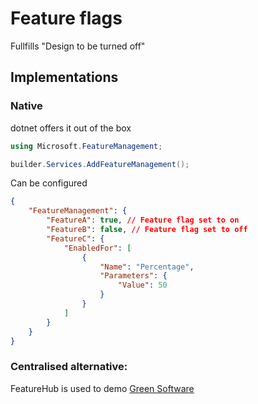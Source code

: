 # Feature flags

Fullfills "Design to be turned off"

## Implementations
### Native
dotnet offers it out of the box

```csharp
using Microsoft.FeatureManagement;

builder.Services.AddFeatureManagement();
```

Can be configured
```json
{
    "FeatureManagement": {
        "FeatureA": true, // Feature flag set to on
        "FeatureB": false, // Feature flag set to off
        "FeatureC": {
            "EnabledFor": [
                {
                    "Name": "Percentage",
                    "Parameters": {
                        "Value": 50
                    }
                }
            ]
        }
    }
}
```


### Centralised alternative:
FeatureHub is used to demo [Green Software](12_GREEN_SOFTWARE.md)